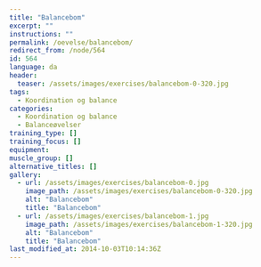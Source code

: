 ```yaml
---
title: "Balancebom"
excerpt: ""
instructions: ""
permalink: /oevelse/balancebom/
redirect_from: /node/564
id: 564
language: da
header:
  teaser: /assets/images/exercises/balancebom-0-320.jpg
tags:
  - Koordination og balance
categories:
  - Koordination og balance
  - Balanceøvelser
training_type: []
training_focus: []
equipment:
muscle_group: []
alternative_titles: []
gallery:
  - url: /assets/images/exercises/balancebom-0.jpg
    image_path: /assets/images/exercises/balancebom-0-320.jpg
    alt: "Balancebom"
    title: "Balancebom"
  - url: /assets/images/exercises/balancebom-1.jpg
    image_path: /assets/images/exercises/balancebom-1-320.jpg
    alt: "Balancebom"
    title: "Balancebom"
last_modified_at: 2014-10-03T10:14:36Z
---
```

